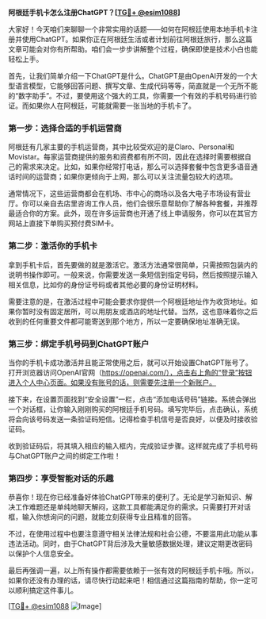 **阿根廷手机卡怎么注册ChatGPT？[[TG💪+ @esim1088](https://t.me/s/esim1088)]**

大家好！今天咱们来聊聊一个非常实用的话题——如何在阿根廷使用本地手机卡注册并使用ChatGPT。如果你正在阿根廷生活或者计划前往阿根廷旅行，那么这篇文章可能会对你有所帮助。咱们会一步步讲解整个过程，确保即使是技术小白也能轻松上手。

首先，让我们简单介绍一下ChatGPT是什么。ChatGPT是由OpenAI开发的一个大型语言模型，它能够回答问题、撰写文章、生成代码等等，简直就是一个无所不能的“数字助手”。不过，要使用这个强大的工具，你需要一个有效的手机号码进行验证。而如果你人在阿根廷，可能就需要一张当地的手机卡了。

### 第一步：选择合适的手机运营商

阿根廷有几家主要的手机运营商，其中比较受欢迎的是Claro、Personal和Movistar。每家运营商提供的服务和资费都有所不同，因此在选择时需要根据自己的需求来决定。比如，如果你经常打电话，那么可以选择套餐中包含更多语音通话时间的运营商；如果你更倾向于上网，那么可以关注流量包较大的选项。

通常情况下，这些运营商都会在机场、市中心的商场以及各大电子市场设有营业厅。你可以亲自去店里咨询工作人员，他们会很乐意帮助你了解各种套餐，并推荐最适合你的方案。此外，现在许多运营商也开通了线上申请服务，你可以在其官方网站上直接下单购买预付费SIM卡。

### 第二步：激活你的手机卡

拿到手机卡后，首先要做的就是激活它。激活方法通常很简单，只需按照包装内的说明书操作即可。一般来说，你需要发送一条短信到指定号码，然后按照提示输入相关信息，比如你的身份证号码或者其他必要的身份证明材料。

需要注意的是，在激活过程中可能会要求你提供一个阿根廷地址作为收货地址。如果你暂时没有固定居所，可以用朋友或酒店的地址代替。当然，这也意味着你之后收到的任何重要文件都可能寄送到那个地方，所以一定要确保地址准确无误。

### 第三步：绑定手机号码到ChatGPT账户

当你的手机卡成功激活并且能正常使用之后，就可以开始设置ChatGPT账号了。打开浏览器访问OpenAI官网（https://openai.com/），点击右上角的“登录”按钮进入个人中心页面。如果没有账号的话，则需要先注册一个新账户。

接下来，在设置页面找到“安全设置”一栏，点击“添加电话号码”链接。系统会弹出一个对话框，让你输入刚刚购买的阿根廷手机号码。填写完毕后，点击确认，系统将会向该号码发送一条验证码短信。记得检查手机信号是否良好，以便及时接收验证码。

收到验证码后，将其填入相应的输入框内，完成验证步骤。这样就完成了手机号码与ChatGPT账户之间的绑定工作啦！

### 第四步：享受智能对话的乐趣

恭喜你！现在你已经准备好体验ChatGPT带来的便利了。无论是学习新知识、解决工作难题还是单纯地聊天解闷，这款工具都能满足你的需求。只需要打开对话框，输入你想询问的问题，就能立刻获得专业且精准的回答。

不过，在使用过程中也要注意遵守相关法律法规和社会公德，不要滥用此功能从事违法活动。同时，由于ChatGPT背后涉及大量敏感数据处理，建议定期更改密码以保护个人信息安全。

最后再强调一遍，以上所有操作都需要依赖于一张有效的阿根廷手机卡哦。所以，如果你还没有办理的话，请尽快行动起来吧！相信通过这篇指南的帮助，你一定可以顺利搞定这件事儿。

[[TG💪+ @esim1088](https://t.me/s/esim1088) ![Image](https://i.postimg.cc/4NQfJmqS/Snipaste-2025-05-13-00-14-12.png)]